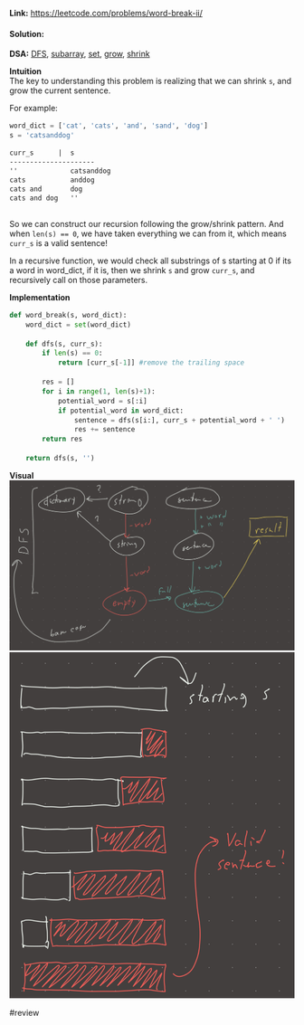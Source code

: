 **Link:** https://leetcode.com/problems/word-break-ii/  
#### Solution:  
  
**DSA:** [DFS](DFS.md), [subarray](../DSA/subarray.md), [set](set.md), [grow](grow.md), [shrink](shrink.md)  
  
**Intuition**  
The key to understanding this problem is realizing that we can shrink `s`, and grow the current sentence.   
  
For example:  
```python  
word_dict = ['cat', 'cats', 'and', 'sand', 'dog']  
s = 'catsanddog'  
```  
  
```  
curr_s      |  s  
---------------------  
''             catsanddog  
cats           anddog  
cats and       dog  
cats and dog   ''  
  
```  
  
So we can construct our recursion following the grow/shrink pattern. And when `len(s) == 0`, we have taken everything we can from it, which means `curr_s` is a valid sentence!   
  
In a recursive function, we would check all substrings of s starting at 0 if its a word in word_dict, if it is, then we shrink `s` and grow `curr_s`, and recursively call on those parameters.   
  
**Implementation**  
```python  
def word_break(s, word_dict):  
	word_dict = set(word_dict)  
	  
	def dfs(s, curr_s):  
		if len(s) == 0:  
			return [curr_s[-1]] #remove the trailing space  
			  
		res = []  
		for i in range(1, len(s)+1):  
			potential_word = s[:i]  
			if potential_word in word_dict:  
				sentence = dfs(s[i:], curr_s + potential_word + ' ')  
				res += sentence  
		return res  
  
	return dfs(s, '')  
```  
  
**Visual**   
![IMG_F3C83AFF2D4A-1.jpeg](./_pics/IMG_F3C83AFF2D4A-1.jpeg)  
![IMG_F2D49F0DF583-1.jpeg](./_pics/IMG_F2D49F0DF583-1.jpeg)  
  
  
#review 